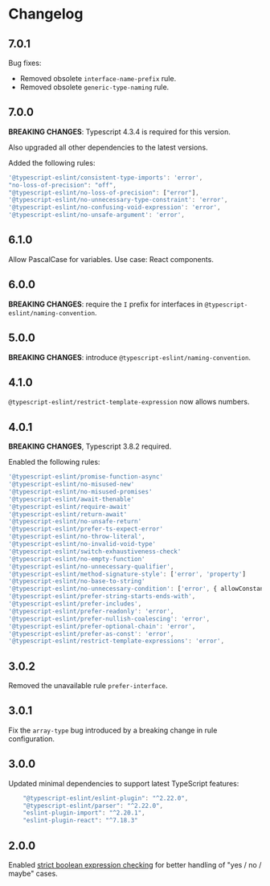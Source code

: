 # Changelog

## 7.0.1

Bug fixes:

- Removed obsolete `interface-name-prefix` rule.
- Removed obsolete `generic-type-naming` rule.

## 7.0.0

**BREAKING CHANGES**: Typescript 4.3.4 is required for this version.

Also upgraded all other dependencies to the latest versions.

Added the following rules:

```typescript
'@typescript-eslint/consistent-type-imports': 'error',
"no-loss-of-precision": "off",
"@typescript-eslint/no-loss-of-precision": ["error"],
'@typescript-eslint/no-unnecessary-type-constraint': 'error',
'@typescript-eslint/no-confusing-void-expression': 'error',
'@typescript-eslint/no-unsafe-argument': 'error',
```

## 6.1.0

Allow PascalCase for variables. Use case: React components.

## 6.0.0

**BREAKING CHANGES**: require the `I` prefix for interfaces in `@typescript-eslint/naming-convention`.

## 5.0.0

**BREAKING CHANGES**: introduce `@typescript-eslint/naming-convention`.

## 4.1.0

`@typescript-eslint/restrict-template-expression` now allows numbers.

## 4.0.1

**BREAKING CHANGES**, Typescript 3.8.2 required.

Enabled the following rules:

```typescript
'@typescript-eslint/promise-function-async'
'@typescript-eslint/no-misused-new'
'@typescript-eslint/no-misused-promises'
'@typescript-eslint/await-thenable'
'@typescript-eslint/require-await'
'@typescript-eslint/return-await'
'@typescript-eslint/no-unsafe-return'
'@typescript-eslint/prefer-ts-expect-error'
'@typescript-eslint/no-throw-literal',
'@typescript-eslint/no-invalid-void-type'
'@typescript-eslint/switch-exhaustiveness-check'
'@typescript-eslint/no-empty-function'
'@typescript-eslint/no-unnecessary-qualifier',
'@typescript-eslint/method-signature-style': ['error', 'property']
'@typescript-eslint/no-base-to-string'
'@typescript-eslint/no-unnecessary-condition': ['error', { allowConstantLoopConditions: true }]
'@typescript-eslint/prefer-string-starts-ends-with',
'@typescript-eslint/prefer-includes',
'@typescript-eslint/prefer-readonly': 'error',
'@typescript-eslint/prefer-nullish-coalescing': 'error',
'@typescript-eslint/prefer-optional-chain': 'error',
'@typescript-eslint/prefer-as-const': 'error',
'@typescript-eslint/restrict-template-expressions': 'error',
```

## 3.0.2

Removed the unavailable rule `prefer-interface`.

## 3.0.1

Fix the `array-type` bug introduced by a breaking change in rule configuration.

## 3.0.0

Updated minimal dependencies to support latest TypeScript features:

```typescript
    "@typescript-eslint/eslint-plugin": "^2.22.0",
    "@typescript-eslint/parser": "^2.22.0",
    "eslint-plugin-import": "^2.20.1",
    "eslint-plugin-react": "^7.18.3"
```

## 2.0.0

Enabled [strict boolean expression checking](https://github.com/typescript-eslint/typescript-eslint/blob/master/packages/eslint-plugin/docs/rules/strict-boolean-expressions.md) for better handling of "yes / no / maybe" cases.